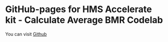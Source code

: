 # GitHub-pages for HMS Accelerate kit - Calculate Average BMR Codelab
You can visit [Github](https://alihan98ersoy.github.io/gh-pages-acceleratekit/#0)
